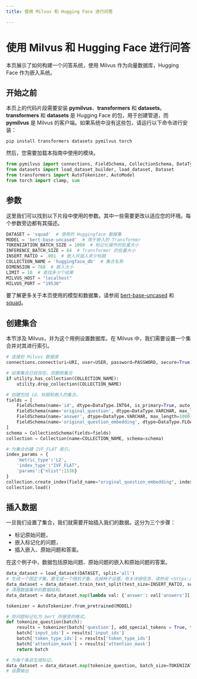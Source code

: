 ```yaml
---
title: 使用 Milvus 和 Hugging Face 进行问答

---
```


# 使用 Milvus 和 Hugging Face 进行问答

本页展示了如何构建一个问答系统，使用 Milvus 作为向量数据库，Hugging Face 作为嵌入系统。

## 开始之前

本页上的代码片段需要安装 **pymilvus**、**transformers** 和 **datasets**。**transformers** 和 **datasets** 是 Hugging Face 的包，用于创建管道，而 **pymilvus** 是 Milvus 的客户端。如果系统中没有这些包，请运行以下命令进行安装：

```shell
pip install transformers datasets pymilvus torch
```

然后，您需要加载本指南中使用的模块。

```python
from pymilvus import connections, FieldSchema, CollectionSchema, DataType, Collection, utility
from datasets import load_dataset_builder, load_dataset, Dataset
from transformers import AutoTokenizer, AutoModel
from torch import clamp, sum
```

## 参数

这里我们可以找到以下片段中使用的参数。其中一些需要更改以适应您的环境。每个参数旁边都有其描述。

```python
DATASET = 'squad'  # 使用的 Huggingface 数据集
MODEL = 'bert-base-uncased'  # 用于嵌入的 Transformer
TOKENIZATION_BATCH_SIZE = 1000  # 标记化操作的批量大小
INFERENCE_BATCH_SIZE = 64  # Transformer 的批量大小
INSERT_RATIO = .001  # 嵌入并插入多少标题
COLLECTION_NAME = 'huggingface_db'  # 集合名称
DIMENSION = 768  # 嵌入大小
LIMIT = 10  # 查找多少个结果
MILVUS_HOST = "localhost"
MILVUS_PORT = "19530"
```

要了解更多关于本页使用的模型和数据集，请参阅 [bert-base-uncased](https://huggingface.co/bert-base-uncased) 和 [squad](https://huggingface.co/datasets/squad)。

## 创建集合

本节涉及 Milvus，并为这个用例设置数据库。在 Milvus 中，我们需要设置一个集合并对其进行索引。

```python
# 连接到 Milvus 数据库
connections.connect(uri=URI, user=USER, password=PASSWORD, secure=True)

# 如果集合已经存在，则删除集合
if utility.has_collection(COLLECTION_NAME):
    utility.drop_collection(COLLECTION_NAME)

# 创建包括 id、标题和嵌入的集合。
fields = [
    FieldSchema(name='id', dtype=DataType.INT64, is_primary=True, auto_id=True),
    FieldSchema(name='original_question', dtype=DataType.VARCHAR, max_length=1000),
    FieldSchema(name='answer', dtype=DataType.VARCHAR, max_length=1000),
    FieldSchema(name='original_question_embedding', dtype=DataType.FLOAT_VECTOR, dim=DIMENSION)
]
schema = CollectionSchema(fields=fields)
collection = Collection(name=COLLECTION_NAME, schema=schema)

# 为集合创建 IVF_FLAT 索引。
index_params = {
    'metric_type':'L2',
    'index_type':"IVF_FLAT",
    'params':{"nlist":1536}
}
collection.create_index(field_name="original_question_embedding", index_params=index_params)
collection.load()
```

## 插入数据

一旦我们设置了集合，我们就需要开始插入我们的数据。这分为三个步骤：

- 标记原始问题，
- 嵌入标记化的问题，
- 插入嵌入、原始问题和答案。

在这个例子中，数据包括原始问题、原始问题的嵌入和原始问题的答案。

```python
data_dataset = load_dataset(DATASET, split='all')
# 生成一个固定子集。要生成一个随机子集，去掉种子设置。有关详细信息，请参阅 <https://huggingface.co/docs/datasets/v2.9.0/en/package_reference/main_classes#datasets.Dataset.train_test_split.seed>
data_dataset = data_dataset.train_test_split(test_size=INSERT_RATIO, seed=42)['test']
# 清理数据集中的数据结构。
data_dataset = data_dataset.map(lambda val: {'answer': val['answers']['text'][0]}, remove_columns=['answers'])

tokenizer = AutoTokenizer.from_pretrained(MODEL)

# 将问题标记化为 bert 所接受的格式。
def tokenize_question(batch):
    results = tokenizer(batch['question'], add_special_tokens = True, truncation = True, padding = "max_length", return_attention_mask = True, return_tensors = "pt")
    batch['input_ids'] = results['input_ids']
    batch['token_type_ids'] = results['token_type_ids']
    batch['attention_mask'] = results['attention_mask']
    return batch

# 为每个条目生成标记。
data_dataset = data_dataset.map(tokenize_question, batch_size=TOKENIZATION_BATCH_SIZE, batched=True)
# 设置输出